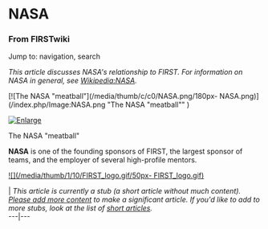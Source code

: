 # NASA

### From FIRSTwiki

Jump to: navigation, search

_This article discusses NASA's relationship to FIRST. For information on NASA
in general, see [Wikipedia:NASA](http://www.wikipedia.org/wiki/NASA
"wikipedia:NASA" )._

[![The NASA "meatball"](/media/thumb/c/c0/NASA.png/180px-
NASA.png)](/index.php/Image:NASA.png "The NASA "meatball"" )

[![Enlarge](/skins/common/images/magnify-clip.png)](/index.php/Image:NASA.png
"Enlarge" )

The NASA "meatball"

**NASA** is one of the founding sponsors of FIRST, the largest sponsor of teams, and the employer of several high-profile mentors. 

[![](/media/thumb/1/10/FIRST_logo.gif/50px-
FIRST_logo.gif)](/index.php/Image:FIRST_logo.gif "" )

|  _This article is currently a stub (a short article without much content).
[Please add more
content](http://www.firstwiki.net/index.php?title=NASA&action=edit
"http://www.firstwiki.net/index.php?title=NASA&action=edit" ) to make a
significant article. If you'd like to add to more stubs, look at the list of
[short articles](/index.php/Special:Shortpages "Special:Shortpages" )._  
---|---  
  
